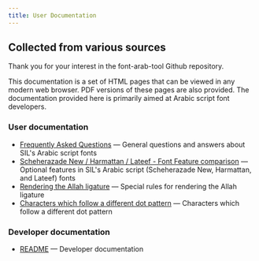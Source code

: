 ```yaml
---
title: User Documentation
---
```


## Collected from various sources

Thank you for your interest in the font-arab-tool Github repository. 

This documentation is a set of HTML pages that can be viewed in any modern web browser. PDF versions of these pages are also provided. The documentation provided here is primarily aimed at Arabic script font developers.

### User documentation
- [Frequently Asked Questions](faq.md) — General questions and answers about SIL's Arabic script fonts
- [Scheherazade New / Harmattan / Lateef - Font Feature comparison](shl_features.md) — Optional features in SIL's Arabic script (Scheherazade New, Harmattan, and Lateef) fonts
- [Rendering the Allah ligature](allah.md) — Special rules for rendering the Allah ligature
- [Characters which follow a different dot pattern](differentpattern.md) — Characters which follow a different dot pattern

### Developer documentation
- [README](https://github.com/silnrsi/font-arab-tools/tree/master/documentation/developer) — Developer documentation 
